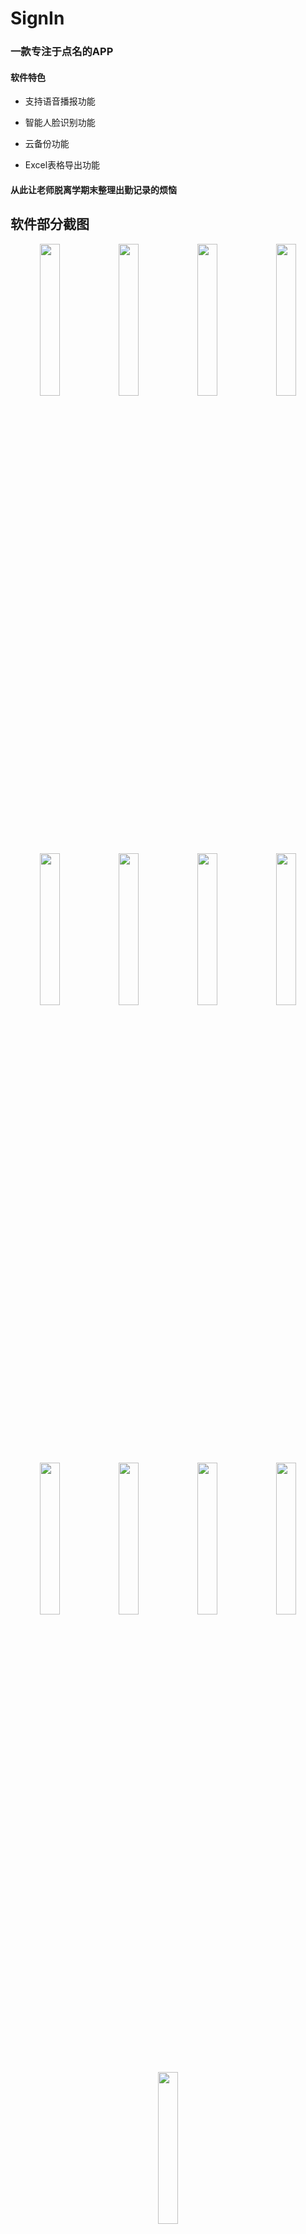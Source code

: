 # SignIn

### 一款专注于点名的APP

#### 软件特色

- 支持语音播报功能

- 智能人脸识别功能

- 云备份功能

- Excel表格导出功能

#### 从此让老师脱离学期末整理出勤记录的烦恼

## 软件部分截图
<center class="half">

<img src="https://img-blog.csdn.net/20180907110140742?watermark/2/text/aHR0cHM6Ly9ibG9nLmNzZG4ubmV0L3FxXzM3MDYzODYw/font/5a6L5L2T/fontsize/400/fill/I0JBQkFCMA==/dissolve/70" width="25%" height="25%" /><img src="https://img-blog.csdn.net/20180907111704955?watermark/2/text/aHR0cHM6Ly9ibG9nLmNzZG4ubmV0L3FxXzM3MDYzODYw/font/5a6L5L2T/fontsize/400/fill/I0JBQkFCMA==/dissolve/70" width="25%" height="25%" /><img src="https://img-blog.csdn.net/20180907133152204?watermark/2/text/aHR0cHM6Ly9ibG9nLmNzZG4ubmV0L3FxXzM3MDYzODYw/font/5a6L5L2T/fontsize/400/fill/I0JBQkFCMA==/dissolve/70" width="25%" height="25%" /><img src="https://img-blog.csdn.net/20180907133233309?watermark/2/text/aHR0cHM6Ly9ibG9nLmNzZG4ubmV0L3FxXzM3MDYzODYw/font/5a6L5L2T/fontsize/400/fill/I0JBQkFCMA==/dissolve/70" width="25%" height="25%" /><img src="https://img-blog.csdn.net/20180907133259688?watermark/2/text/aHR0cHM6Ly9ibG9nLmNzZG4ubmV0L3FxXzM3MDYzODYw/font/5a6L5L2T/fontsize/400/fill/I0JBQkFCMA==/dissolve/70" width="25%" height="25%" /><img src="https://img-blog.csdn.net/20180907133326895?watermark/2/text/aHR0cHM6Ly9ibG9nLmNzZG4ubmV0L3FxXzM3MDYzODYw/font/5a6L5L2T/fontsize/400/fill/I0JBQkFCMA==/dissolve/70" width="25%" height="25%" /><img src="https://img-blog.csdn.net/20180907133348732?watermark/2/text/aHR0cHM6Ly9ibG9nLmNzZG4ubmV0L3FxXzM3MDYzODYw/font/5a6L5L2T/fontsize/400/fill/I0JBQkFCMA==/dissolve/70" width="25%" height="25%" /><img src="https://img-blog.csdn.net/20180907133356564?watermark/2/text/aHR0cHM6Ly9ibG9nLmNzZG4ubmV0L3FxXzM3MDYzODYw/font/5a6L5L2T/fontsize/400/fill/I0JBQkFCMA==/dissolve/70" width="25%" height="25%" /><img src="https://img-blog.csdn.net/20180907133411746?watermark/2/text/aHR0cHM6Ly9ibG9nLmNzZG4ubmV0L3FxXzM3MDYzODYw/font/5a6L5L2T/fontsize/400/fill/I0JBQkFCMA==/dissolve/70" width="25%" height="25%" /><img src="https://img-blog.csdn.net/20180907133422271?watermark/2/text/aHR0cHM6Ly9ibG9nLmNzZG4ubmV0L3FxXzM3MDYzODYw/font/5a6L5L2T/fontsize/400/fill/I0JBQkFCMA==/dissolve/70" width="25%" height="25%" /><img src="https://img-blog.csdn.net/20180907133432929?watermark/2/text/aHR0cHM6Ly9ibG9nLmNzZG4ubmV0L3FxXzM3MDYzODYw/font/5a6L5L2T/fontsize/400/fill/I0JBQkFCMA==/dissolve/70" width="25%" height="25%" /><img src="https://img-blog.csdn.net/20180907133454696?watermark/2/text/aHR0cHM6Ly9ibG9nLmNzZG4ubmV0L3FxXzM3MDYzODYw/font/5a6L5L2T/fontsize/400/fill/I0JBQkFCMA==/dissolve/70" width="25%" height="25%" /><img src="https://img-blog.csdn.net/20180907133502241?watermark/2/text/aHR0cHM6Ly9ibG9nLmNzZG4ubmV0L3FxXzM3MDYzODYw/font/5a6L5L2T/fontsize/400/fill/I0JBQkFCMA==/dissolve/70" width="25%" height="25%" />
</center>
# 软件下载链接：[点击下载](https://raw.githubusercontent.com/ChangJiahong/SignIn/master/app/release/SignIn1.0.1.apk)

#github：[链接](https://github.com/ChangJiahong/SignIn)

